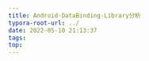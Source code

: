```yaml
---
title: Android-DataBinding-Library分析
typora-root-url: ../
date: 2022-05-10 21:13:37
tags:
top:
---
```

